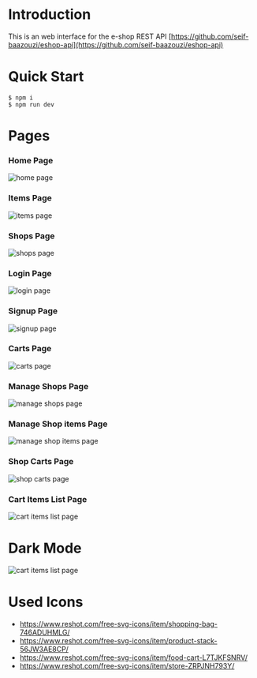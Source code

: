 # Introduction

This is an web interface for the e-shop REST API [https://github.com/seif-baazouzi/eshop-api](https://github.com/seif-baazouzi/eshop-api)

# Quick Start

```console
$ npm i
$ npm run dev
```

# Pages

### Home Page

![home page](screenshots/home.png)

### Items Page

![items page](screenshots/items.png)

### Shops Page

![shops page](screenshots/shops.png)

### Login Page

![login page](screenshots/login.png)

### Signup Page

![signup page](screenshots/signup.png)

### Carts Page

![carts page](screenshots/carts.png)

### Manage Shops Page

![manage shops page](screenshots/manage-shops.png)

### Manage Shop items Page

![manage shop items page](screenshots/manage-shop-items.png)

### Shop Carts Page

![shop carts page](screenshots/shop-carts.png)

### Cart Items List Page

![cart items list page](screenshots/cart-items-list.png)

# Dark Mode

![cart items list page](screenshots/dark-mode.png)

# Used Icons

- https://www.reshot.com/free-svg-icons/item/shopping-bag-746ADUHMLG/
- https://www.reshot.com/free-svg-icons/item/product-stack-56JW3AE8CP/
- https://www.reshot.com/free-svg-icons/item/food-cart-L7TJKFSNRV/
- https://www.reshot.com/free-svg-icons/item/store-ZRPJNH793Y/
